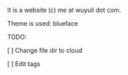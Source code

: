 
It is a website (c) me at wuyuli dot com. 

Theme is used: blueface

TODO:

[ ] Change file dir to cloud

[ ] Edit tags
